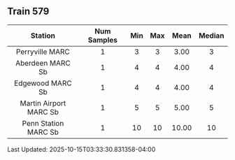 ## Train 579

| Station | Num Samples | Min | Max | Mean | Median |
| :-----: | :---------: | :-: | :-: | :--: | :----: |
| Perryville MARC | 1 | 3 | 3 | 3.00 | 3 |
| Aberdeen MARC Sb | 1 | 4 | 4 | 4.00 | 4 |
| Edgewood MARC Sb | 1 | 4 | 4 | 4.00 | 4 |
| Martin Airport MARC Sb | 1 | 5 | 5 | 5.00 | 5 |
| Penn Station MARC Sb | 1 | 10 | 10 | 10.00 | 10 |


Last Updated: 2025-10-15T03:33:30.831358-04:00